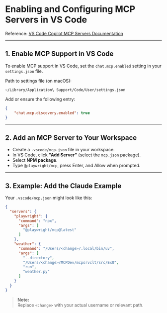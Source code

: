 
# Enabling and Configuring MCP Servers in VS Code

Reference: [VS Code Copilot MCP Servers Documentation](https://code.visualstudio.com/docs/copilot/chat/mcp-servers)

---

## 1. Enable MCP Support in VS Code

To enable MCP support in VS Code, set the `chat.mcp.enabled` setting in your `settings.json` file.

Path to settings file (on macOS):

```
~/Library/Application\ Support/Code/User/settings.json
```

Add or ensure the following entry:

```json
{
    "chat.mcp.discovery.enabled": true
}
```

---

## 2. Add an MCP Server to Your Workspace

- Create a `.vscode/mcp.json` file in your workspace.
- In VS Code, click **"Add Server"** (select the `mcp.json` package).
- Select **NPM package**.
- Type `@playwright/mcp`, press Enter, and Allow when prompted.

---

## 3. Example: Add the Claude Example

Your `.vscode/mcp.json` might look like this:

```json
{
  "servers": {
    "playwright": {
      "command": "npx",
      "args": [
        "@playwright/mcp@latest"
      ]
    },
    "weather": {
      "command": "/Users/<change>/.local/bin/uv",
      "args": [
        "--directory",
        "/Users/<change>/MCPDev/mcpsrvclt/src/Ex0",
        "run",
        "weather.py"
      ]
    }
  }
}
```

> **Note:**  
> Replace `<change>` with your actual username or relevant path.
```
